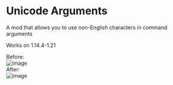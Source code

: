 # Unicode Arguments
A mod that allows you to use non-English characters in command arguments  
  
Works on 1.14.4-1.21  
  
Before:  
![image](https://github.com/FurnyGo/Unicode-Nicknames/assets/68079109/7e1db0cc-7b6d-43da-a072-03ab21f043ad)  
After:  
![image](https://github.com/FurnyGo/Unicode-Nicknames/assets/68079109/9fd7d8de-774b-4118-912b-b494924ed080)  
